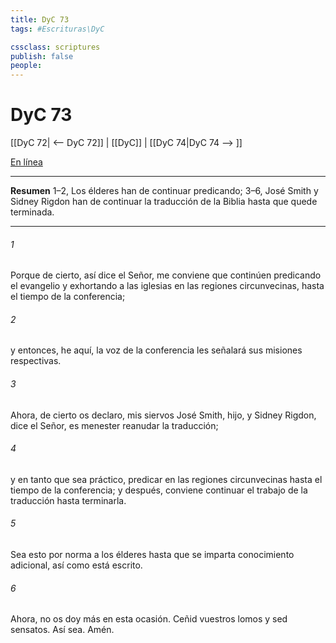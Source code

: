```yaml
---
title: DyC 73
tags: #Escrituras\DyC

cssclass: scriptures
publish: false
people:
---
```


# DyC 73
[[DyC 72| <-- DyC 72]] | [[DyC]] | [[DyC 74|DyC 74 --> ]]

[En línea](https://churchofjesuschrist.org/study/scriptures/dc-testament/dc/73?lang=spa)

---
__Resumen__
1–2, Los élderes han de continuar predicando; 3–6, José Smith y Sidney Rigdon han de continuar la traducción de la Biblia hasta que quede terminada.

---
###### 1 
Porque de cierto, así dice el Señor, me conviene que continúen predicando el evangelio y exhortando a las iglesias en las regiones circunvecinas, hasta el tiempo de la conferencia;

###### 2 
y entonces, he aquí, la voz de la conferencia les señalará sus misiones respectivas.

###### 3 
Ahora, de cierto os declaro, mis siervos José Smith, hijo, y Sidney Rigdon, dice el Señor, es menester reanudar la traducción;

###### 4 
y en tanto que sea práctico, predicar en las regiones circunvecinas hasta el tiempo de la conferencia; y después, conviene continuar el trabajo de la traducción hasta terminarla.

###### 5 
Sea esto por norma a los élderes hasta que se imparta conocimiento adicional, así como está escrito.

###### 6 
Ahora, no os doy más en esta ocasión. Ceñid vuestros lomos y sed sensatos. Así sea. Amén.

